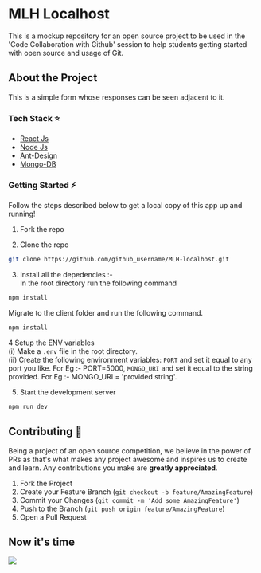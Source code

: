 # MLH Localhost
This is a mockup repository for an open source project to be used in the 'Code Collaboration with Github' session to help students getting started with open source and usage of Git.

## About the Project
This is a simple form whose responses can be seen adjacent to it.

### Tech Stack :star:

* [React Js](https://reactjs.org/)
* [Node Js](https://nodejs.org/en/)
* [Ant-Design](https://ant.design/)
* [Mongo-DB](https://docs.mongodb.com/guides/)

### Getting Started :zap:
Follow the steps described below to get a local copy of this app up and running!

1. Fork the repo

2. Clone the repo
```sh
git clone https://github.com/github_username/MLH-localhost.git
```
3. Install all the depedencies :-<br> In the root directory run the following command
```sh
npm install
```
Migrate to the client folder and run the following command.
```sh
npm install
```

4 Setup the ENV variables <br>
    (i) Make a `.env` file in the root directory. <br>
    (ii) Create the following environment variables: `PORT` and set it equal to any port you like. For Eg :- PORT=5000, `MONGO_URI` and set it equal to the string provided. For Eg :- MONGO_URI = 'provided string'. <br>

5. Start the development server
```sh
npm run dev
```


## Contributing :tada:

Being a project of an open source competition, we believe in the power of PRs as that's what makes any project awesome and inspires us to create and learn. Any contributions you make are **greatly appreciated**.

1. Fork the Project
2. Create your Feature Branch (`git checkout -b feature/AmazingFeature`)
3. Commit your Changes (`git commit -m 'Add some AmazingFeature'`)
4. Push to the Branch (`git push origin feature/AmazingFeature`)
5. Open a Pull Request


## Now it's time
<img src="https://68.media.tumblr.com/f1eed43b5d730dff0be67e2a6f993dce/tumblr_nzodlzcGne1so18vqo1_500.gif">